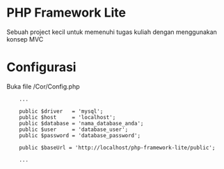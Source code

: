 # PHP Framework Lite

Sebuah project kecil untuk memenuhi tugas kuliah dengan menggunakan konsep MVC

# Configurasi
Buka file /Cor/Config.php
```
    ...

    public $driver   = 'mysql';
    public $host     = 'localhost';
    public $database = 'nama_database_anda';
    public $user     = 'database_user';
    public $password = 'database_password';

    public $baseUrl = 'http://localhost/php-framework-lite/public';
    
    ...
```


